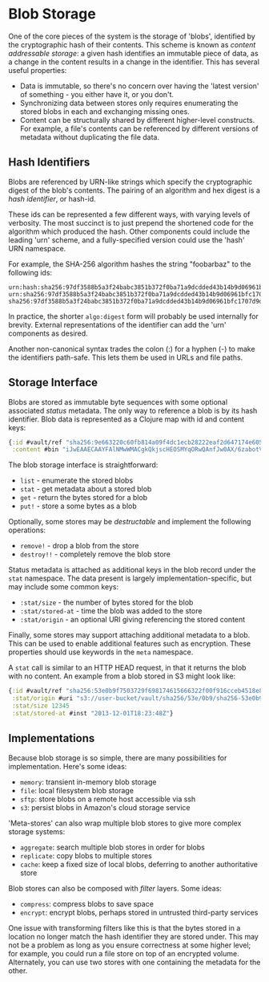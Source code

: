 Blob Storage
============

One of the core pieces of the system is the storage of 'blobs', identified by
the cryptographic hash of their contents. This scheme is known as _content
addressable storage_: a given hash identifies an immutable piece of data, as a
change in the content results in a change in the identifier. This has several
useful properties:
- Data is immutable, so there's no concern over having the 'latest version' of
  something - you either have it, or you don't.
- Synchronizing data between stores only requires enumerating the stored blobs
  in each and exchanging missing ones.
- Content can be structurally shared by different higher-level constructs. For
  example, a file's contents can be referenced by different versions of
  metadata without duplicating the file data.

## Hash Identifiers

Blobs are referenced by URN-like strings which specify the cryptographic digest
of the blob's contents. The pairing of an algorithm and hex digest is a _hash
identifier_, or hash-id.

These ids can be represented a few different ways, with varying levels of
verbosity. The most succinct is to just prepend the shortened code for the
algorithm which produced the hash. Other components could include the leading
'urn' scheme, and a fully-specified version could use the 'hash' URN namespace.

For example, the SHA-256 algorithm hashes the string "foobarbaz" to the
following ids:

```
urn:hash:sha256:97df3588b5a3f24babc3851b372f0ba71a9dcdded43b14b9d06961bfc1707d9d
urn:sha256:97df3588b5a3f24babc3851b372f0ba71a9dcdded43b14b9d06961bfc1707d9d
sha256:97df3588b5a3f24babc3851b372f0ba71a9dcdded43b14b9d06961bfc1707d9d
```

In practice, the shorter `algo:digest` form will probably be used internally for
brevity. External representations of the identifier can add the 'urn' components
as desired.

Another non-canonical syntax trades the colon (:) for a hyphen (-) to make the
identifiers path-safe. This lets them be used in URLs and file paths.

## Storage Interface

Blobs are stored as immutable byte sequences with some optional associated
_status_ metadata. The only way to reference a blob is by its hash identifier.
Blob data is represented as a Clojure map with id and content keys:

```clojure
{:id #vault/ref "sha256:9e663220c60fb814a09f4dc1ecb28222eaf2d647174e60554272395bf776495a"
 :content #bin "iJwEAAECAAYFAlNMwWMACgkQkjscHEOSMYqORwQAnfJw0AX/6zabotV6yf2LbuwwJ6Mr+..."}
```

The blob storage interface is straightforward:
- `list` - enumerate the stored blobs
- `stat` - get metadata about a stored blob
- `get` - return the bytes stored for a blob
- `put!` - store a some bytes as a blob

Optionally, some stores may be _destructable_ and implement the following
operations:
- `remove!` - drop a blob from the store
- `destroy!!` - completely remove the blob store

Status metadata is attached as additional keys in the blob record under the
`stat` namespace. The data present is largely implementation-specific, but may
include some common keys:
- `:stat/size` - the number of bytes stored for the blob
- `:stat/stored-at` - time the blob was added to the store
- `:stat/origin` - an optional URI giving referencing the stored content

Finally, some stores may support attaching additional metadata to a blob. This
can be used to enable additional features such as encryption. These properties
should use keywords in the `meta` namespace.

A `stat` call is similar to an HTTP HEAD request, in that it returns the blob
with no content. An example from a blob stored in S3 might look like:

```clojure
{:id #vault/ref "sha256:53e0b9f7503729f698174615666322f00f916cceb4518e8e1c6f373e53b56180"
 :stat/origin #uri "s3://user-bucket/vault/sha256/53e/0b9/sha256-53e0b9f7503729f698..."
 :stat/size 12345
 :stat/stored-at #inst "2013-12-01T18:23:48Z"}
```

## Implementations

Because blob storage is so simple, there are many possibilities for
implementation. Here's some ideas:
- `memory`: transient in-memory blob storage
- `file`: local filesystem blob storage
- `sftp`: store blobs on a remote host accessible via ssh
- `s3`: persist blobs in Amazon's cloud storage service

'Meta-stores' can also wrap multiple blob stores to give more complex storage
systems:
- `aggregate`: search multiple blob stores in order for blobs
- `replicate`: copy blobs to multiple stores
- `cache`: keep a fixed size of local blobs, deferring to another authoritative store

Blob stores can also be composed with _filter_ layers. Some ideas:
- `compress`: compress blobs to save space
- `encrypt`: encrypt blobs, perhaps stored in untrusted third-party services

One issue with transforming filters like this is that the bytes stored in a
location no longer match the hash identifier they are stored under. This may not
be a problem as long as you ensure correctness at some higher level; for
example, you could run a file store on top of an encrypted volume. Alternately,
you can use two stores with one containing the metadata for the other.
